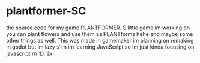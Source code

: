 # plantformer-SC
the source code for my game PLANTFORMER.
S little game im working on you can plant flowers and use them as PLANTforms hehe and maybe some other things as well.
This was made in gamemaker im planning on remaking in godot but im lazy :/ rn im learning JavaScript so Im just kinda focusing on javascript rn :D. 👍
